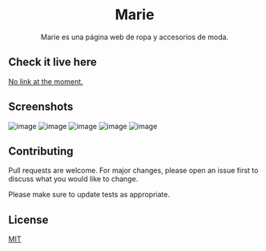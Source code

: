 <h1 align="center">Marie</h1>

<p align="center">
  Marie es una página web de ropa y accesorios de moda.
</p>

## Check it live here

[No link at the moment.]()

## Screenshots

![image](https://user-images.githubusercontent.com/85379478/215336282-8c88c86f-f95a-4b12-b28e-8924bccb61d4.png)
![image](https://user-images.githubusercontent.com/85379478/215336305-d346da84-2b11-43f4-9fff-c963d14af9ac.png)
![image](https://user-images.githubusercontent.com/85379478/215336372-367398ee-325e-418e-9638-093e4d4108b3.png)
![image](https://user-images.githubusercontent.com/85379478/215337475-30e0df47-de9c-4d5a-9a66-9347ea89e3da.png)
![image](https://user-images.githubusercontent.com/85379478/215337489-8d3d65d2-50dd-4f4d-82ec-14e551b0dd0f.png)

## Contributing

Pull requests are welcome. For major changes, please open an issue first
to discuss what you would like to change.

Please make sure to update tests as appropriate.

## License

[MIT](https://choosealicense.com/licenses/mit/)
